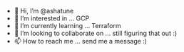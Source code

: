 - 👋 Hi, I’m @ashatune
- 👀 I’m interested in ... GCP
- 🌱 I’m currently learning ... Terraform
- 💞️ I’m looking to collaborate on ... still figuring that out :) 
- 📫 How to reach me ... send me a message :)

<!---
ashatune/ashatune is a ✨ special ✨ repository because its `README.md` (this file) appears on your GitHub profile.
You can click the Preview link to take a look at your changes.
--->
